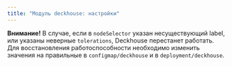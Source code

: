 ```yaml
---
title: "Модуль deckhouse: настройки"
---
```


<!-- SCHEMA -->

**Внимание!** В случае, если в `nodeSelector` указан несуществующий label, или указаны неверные `tolerations`, Deckhouse перестанет работать. Для восстановления работоспособности необходимо изменить значения на правильные в `configmap/deckhouse` и в `deployment/deckhouse`.
